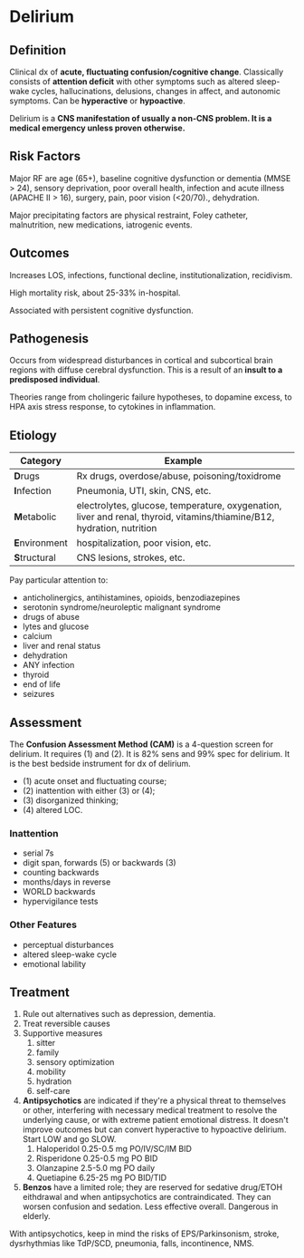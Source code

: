 # Delirium
## Definition

Clinical dx of **acute, fluctuating confusion/cognitive change**.
Classically consists of **attention deficit** with other symptoms such as altered sleep-wake cycles, hallucinations, delusions, changes in affect, and autonomic symptoms.
Can be **hyperactive** or **hypoactive**.

Delirium is a **CNS manifestation of usually a non-CNS problem. It is a medical emergency unless proven otherwise.**

## Risk Factors
Major RF are age (65+), baseline cognitive dysfunction or dementia (MMSE > 24), sensory deprivation, poor overall health, infection and acute illness (APACHE II > 16), surgery, pain, poor vision (<20/70)., dehydration.

Major precipitating factors are physical restraint, Foley catheter, malnutrition, new medications, iatrogenic events.

## Outcomes
Increases LOS, infections, functional decline, institutionalization, recidivism.

High mortality risk, about 25-33% in-hospital.

Associated with persistent cognitive dysfunction.

## Pathogenesis
Occurs from widespread disturbances in cortical and subcortical brain regions with diffuse cerebral dysfunction. This is a result of an **insult to a predisposed individual**.

Theories range from cholingeric failure hypotheses, to dopamine excess, to HPA axis stress response, to cytokines in inflammation.

## Etiology
| Category        | Example                                                                                 |
| --------------- | --------------------------------------------------------------------------------------- |
| **D**rugs       | Rx drugs, overdose/abuse, poisoning/toxidrome                                           |
| **I**nfection   | Pneumonia, UTI, skin, CNS, etc.                                                         |
| **M**etabolic   | electrolytes, glucose, temperature, oxygenation, liver and renal, thyroid, vitamins/thiamine/B12, hydration, nutrition |
| **E**nvironment | hospitalization, poor vision, etc.                                                      |
| **S**tructural  | CNS lesions, strokes, etc.                                                                                        |

Pay particular attention to:

- anticholinergics, antihistamines, opioids, benzodiazepines
- serotonin syndrome/neuroleptic malignant syndrome
- drugs of abuse
- lytes and glucose
- calcium
- liver and renal status
- dehydration
- ANY infection
- thyroid
- end of life
- seizures

## Assessment
The **Confusion Assessment Method (CAM)** is a 4-question screen for delirium. It requires (1) and (2). It is 82% sens and 99% spec for delirium. It is the best bedside instrument for dx of delirium.
   

-   (1) acute onset and fluctuating course;
-   (2) inattention with either (3) or (4);
-   (3) disorganized thinking;
-   (4) altered LOC.

###  Inattention
 
 - serial 7s
 - digit span, forwards (5) or backwards (3)
 - counting backwards
 - months/days in reverse
 - WORLD backwards
 - hypervigilance tests

### Other Features

- perceptual disturbances
- altered sleep-wake cycle
- emotional lability
      

## Treatment

1. Rule out alternatives such as depression, dementia.
2.  Treat reversible causes
3.  Supportive measures
    1.  sitter
    2.  family
    3.  sensory optimization
    4.  mobility
    5.  hydration
    6.  self-care
4.  **Antipsychotics** are indicated if they're a physical threat to themselves or other, interfering with necessary medical treatment to resolve the underlying cause, or with extreme patient emotional distress. It doesn't improve outcomes but can convert hyperactive to hypoactive delirium. Start LOW and go SLOW.
    1.  Haloperidol 0.25-0.5 mg PO/IV/SC/IM BID
    2.  Risperidone 0.25-0.5 mg PO BID
    3.  Olanzapine 2.5-5.0 mg PO daily
    4.  Quetiapine 6.25-25 mg PO BID/TID
5.  **Benzos** have a limited role; they are reserved for sedative drug/ETOH eithdrawal and when antipsychotics are contraindicated. They can worsen confusion and sedation. Less effective overall. Dangerous in elderly.
 
 
With antipsychotics, keep in mind the risks of EPS/Parkinsonism, stroke, dysrhythmias like TdP/SCD, pneumonia, falls, incontinence, NMS.